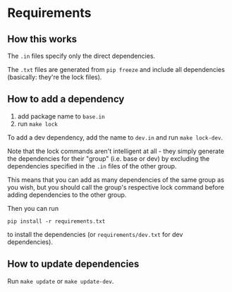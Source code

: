 # Requirements

## How this works
The `.in` files specify only the direct dependencies. 

The `.txt` files are generated from `pip freeze` and include all dependencies (basically: they're the lock files).

## How to add a dependency

1. add package name to `base.in`
2. run `make lock`

To add a dev dependency, add the name to `dev.in` and run `make lock-dev`.

Note that the lock commands aren't intelligent at all - they simply generate the dependencies 
for their "group" (i.e. base or dev) by excluding the dependencies specified in the `.in` 
files of the other group. 

This means that you can add as many dependencies of the same group as you wish, but you should 
call the group's respective lock command before adding dependencies to the other group.

Then you can run 
```
pip install -r requirements.txt
```
to install the dependencies (or `requirements/dev.txt` for dev dependencies).

## How to update dependencies

Run `make update` or `make update-dev`.
